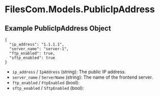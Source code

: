 # FilesCom.Models.PublicIpAddress

## Example PublicIpAddress Object

```
{
  "ip_address": "1.1.1.1",
  "server_name": "server-1",
  "ftp_enabled": true,
  "sftp_enabled": true
}
```

* `ip_address` / `IpAddress`  (string): The public IP address.
* `server_name` / `ServerName`  (string): The name of the frontend server.
* `ftp_enabled` / `FtpEnabled`  (bool): 
* `sftp_enabled` / `SftpEnabled`  (bool): 
